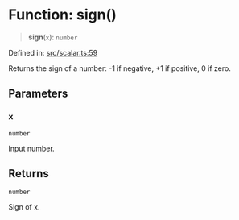 # Function: sign()

> **sign**(`x`): `number`

Defined in: [src/scalar.ts:59](https://github.com/rndelpuerto/lenguados/blob/3db26e60cf924a3f02d7d869c59509fd2fa87c96/packages/math2d/src/scalar.ts#L59)

Returns the sign of a number: -1 if negative, +1 if positive, 0 if zero.

## Parameters

### x

`number`

Input number.

## Returns

`number`

Sign of x.
